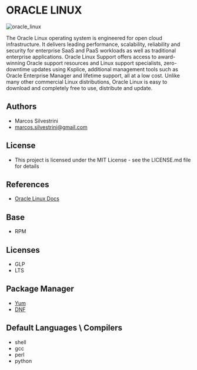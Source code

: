 # ORACLE LINUX

![oracle_linux](https://user-images.githubusercontent.com/62715900/120249678-08762780-c252-11eb-8756-529136b9e546.png)

The Oracle Linux operating system is engineered for open cloud
infrastructure. It delivers leading performance, scalability, reliability and
security for enterprise SaaS and PaaS workloads as well as traditional
enterprise applications. Oracle Linux Support offers access to award-winning
Oracle support resources and Linux support specialists, zero-downtime
updates using Ksplice, additional management tools such as Oracle
Enterprise Manager and lifetime support, all at a low cost. Unlike many other
commercial Linux distributions, Oracle Linux is easy to download and
completely free to use, distribute and update.


## Authors

- Marcos Silvestrini
- marcos.silvestrini@gmail.com

## License

- This project is licensed under the MIT License - see the LICENSE.md file for details

## References

- [Oracle Linux Docs](https://docs.oracle.com/en/operating-systems/oracle-linux/    )

## Base

- RPM

## Licenses

- GLP
- LTS

## Package Manager

- [Yum](https://man7.org/linux/man-pages/man8/yum.8.html)
- [DNF](https://dnf.readthedocs.io/en/latest/)

## Default Languages \ Compilers

- shell
- gcc
- perl
- python
